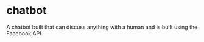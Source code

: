 # chatbot
A chatbot built that can discuss anything with a human and is built using the Facebook API.
